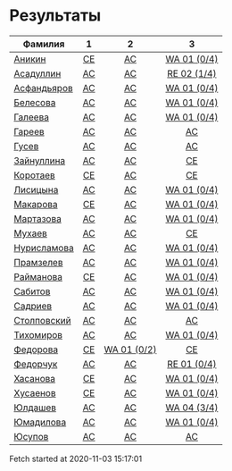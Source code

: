 # Результаты
Фамилия | 1| 2| 3
---|:---:|:---:|:---:
[Аникин](Аникин/README.md)  | [CE](Аникин/1.md) | [AC](Аникин/2.md) | [WA 01 (0/4)](Аникин/3.md)
[Асадуллин](Асадуллин/README.md)  | [AC](Асадуллин/1.md) | [AC](Асадуллин/2.md) | [RE 02 (1/4)](Асадуллин/3.md)
[Асфандьяров](Асфандьяров/README.md)  | [AC](Асфандьяров/1.md) | [AC](Асфандьяров/2.md) | [WA 01 (0/4)](Асфандьяров/3.md)
[Белесова](Белесова/README.md)  | [AC](Белесова/1.md) | [AC](Белесова/2.md) | [WA 01 (0/4)](Белесова/3.md)
[Галеева](Галеева/README.md)  | [AC](Галеева/1.md) | [AC](Галеева/2.md) | [WA 01 (0/4)](Галеева/3.md)
[Гареев](Гареев/README.md)  | [AC](Гареев/1.md) | [AC](Гареев/2.md) | [AC](Гареев/3.md)
[Гусев](Гусев/README.md)  | [AC](Гусев/1.md) | [AC](Гусев/2.md) | [AC](Гусев/3.md)
[Зайнуллина](Зайнуллина/README.md)  | [AC](Зайнуллина/1.md) | [AC](Зайнуллина/2.md) | [CE](Зайнуллина/3.md)
[Коротаев](Коротаев/README.md)  | [CE](Коротаев/1.md) | [AC](Коротаев/2.md) | [CE](Коротаев/3.md)
[Лисицына](Лисицына/README.md)  | [AC](Лисицына/1.md) | [AC](Лисицына/2.md) | [WA 01 (0/4)](Лисицына/3.md)
[Макарова](Макарова/README.md)  | [CE](Макарова/1.md) | [AC](Макарова/2.md) | [WA 01 (0/4)](Макарова/3.md)
[Мартазова](Мартазова/README.md)  | [AC](Мартазова/1.md) | [AC](Мартазова/2.md) | [WA 01 (0/4)](Мартазова/3.md)
[Мухаев](Мухаев/README.md)  | [AC](Мухаев/1.md) | [AC](Мухаев/2.md) | [CE](Мухаев/3.md)
[Нурисламова](Нурисламова/README.md)  | [AC](Нурисламова/1.md) | [AC](Нурисламова/2.md) | [WA 01 (0/4)](Нурисламова/3.md)
[Прамзелев](Прамзелев/README.md)  | [AC](Прамзелев/1.md) | [AC](Прамзелев/2.md) | [WA 01 (0/4)](Прамзелев/3.md)
[Райманова](Райманова/README.md)  | [CE](Райманова/1.md) | [AC](Райманова/2.md) | [WA 01 (0/4)](Райманова/3.md)
[Сабитов](Сабитов/README.md)  | [AC](Сабитов/1.md) | [AC](Сабитов/2.md) | [WA 01 (0/4)](Сабитов/3.md)
[Садриев](Садриев/README.md)  | [AC](Садриев/1.md) | [AC](Садриев/2.md) | [WA 01 (0/4)](Садриев/3.md)
[Столповский](Столповский/README.md)  | [AC](Столповский/1.md) | [AC](Столповский/2.md) | [AC](Столповский/3.md)
[Тихомиров](Тихомиров/README.md)  | [AC](Тихомиров/1.md) | [AC](Тихомиров/2.md) | [WA 01 (0/4)](Тихомиров/3.md)
[Федорова](Федорова/README.md)  | [CE](Федорова/1.md) | [WA 01 (0/2)](Федорова/2.md) | [CE](Федорова/3.md)
[Федорчук](Федорчук/README.md)  | [AC](Федорчук/1.md) | [AC](Федорчук/2.md) | [RE 01 (0/4)](Федорчук/3.md)
[Хасанова](Хасанова/README.md)  | [CE](Хасанова/1.md) | [AC](Хасанова/2.md) | [WA 01 (0/4)](Хасанова/3.md)
[Хусаенов](Хусаенов/README.md)  | [CE](Хусаенов/1.md) | [AC](Хусаенов/2.md) | [WA 01 (0/4)](Хусаенов/3.md)
[Юлдашев](Юлдашев/README.md)  | [AC](Юлдашев/1.md) | [AC](Юлдашев/2.md) | [WA 04 (3/4)](Юлдашев/3.md)
[Юмадилова](Юмадилова/README.md)  | [AC](Юмадилова/1.md) | [AC](Юмадилова/2.md) | [WA 01 (0/4)](Юмадилова/3.md)
[Юсупов](Юсупов/README.md)  | [AC](Юсупов/1.md) | [AC](Юсупов/2.md) | [AC](Юсупов/3.md)

Fetch started at 2020-11-03 15:17:01
